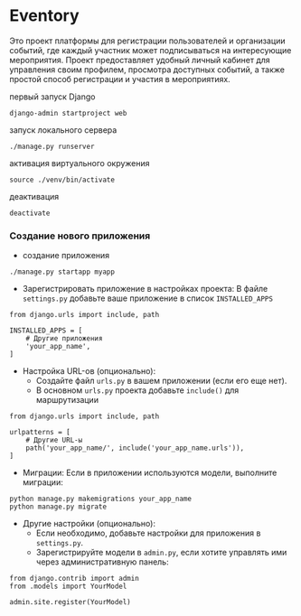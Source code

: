 # Eventory
Это проект платформы для регистрации пользователей и организации событий, где каждый участник может подписываться на интересующие мероприятия. Проект предоставляет удобный личный кабинет для управления своим профилем, просмотра доступных событий, а также простой способ регистрации и участия в мероприятиях.

первый запуск Django

```commandline
django-admin startproject web
```

запуск локального сервера

```commandline
./manage.py runserver
```

активация виртуального окружения
```commandline
source ./venv/bin/activate 
```

деактивация
```commandline
deactivate
```

### Cоздание нового приложения

- создание приложения
```commandline
./manage.py startapp myapp
```

- Зарегистрировать приложение в настройках проекта:
В файле `settings.py` добавьте ваше приложение в список `INSTALLED_APPS`

```commandline
from django.urls import include, path

INSTALLED_APPS = [
    # Другие приложения
    'your_app_name',
]
```

- Настройка URL-ов (опционально):
  - Создайте файл `urls.py` в вашем приложении (если его еще нет).
  - В основном `urls.py` проекта добавьте `include()` для маршрутизации

```commandline
from django.urls import include, path

urlpatterns = [
    # Другие URL-ы
    path('your_app_name/', include('your_app_name.urls')),
]
```

- Миграции: Если в приложении используются модели, выполните миграции:
```commandline
python manage.py makemigrations your_app_name
python manage.py migrate
```

- Другие настройки (опционально):
  - Если необходимо, добавьте настройки для приложения в `settings.py`.
  - Зарегистрируйте модели в `admin.py`, если хотите управлять ими через административную панель: 
```commandline
from django.contrib import admin
from .models import YourModel

admin.site.register(YourModel)
```

